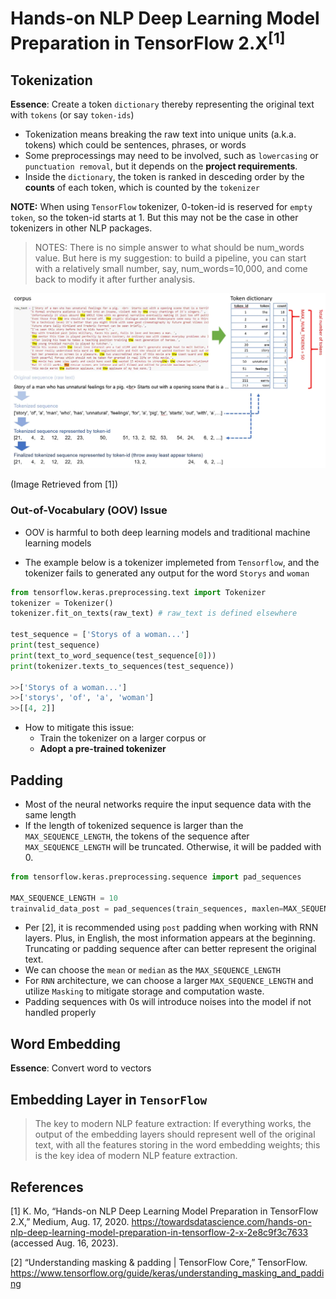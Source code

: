 # Hands-on NLP Deep Learning Model Preparation in TensorFlow 2.X<sup>[1]</sup>


## Tokenization

**Essence**: Create a token `dictionary` thereby representing the original text with `tokens` (or say `token-ids`)

- Tokenization means breaking the raw text into unique units (a.k.a. tokens) which could be sentences, phrases, or words
- Some preprocessings may need to be involved, such as `lowercasing` or `punctuation removal`, but it depends on the **project requirements**.
- Inside the `dictionary`, the token is ranked in desceding order by the **counts** of each token, which is counted by the `tokenizer`

**NOTE:** When using `TensorFlow` tokenizer, 0-token-id is reserved for `empty token`, so the token-id starts at 1. But this may not be the case in other tokenizers in other NLP packages.

> NOTES: There is no simple answer to what should be num_words value. But here is my suggestion: to build a pipeline, you can start with a relatively small number, say, num_words=10,000, and come back to modify it after further analysis.

![tokenization](./img/tokenization.webp)

(Image Retrieved from [1])

### Out-of-Vocabulary (OOV) Issue

- OOV is harmful to both deep learning models and traditional machine learning models

- The example below is a tokenizer implemeted from `Tensorflow`, and the tokenizer fails to generated any output for the word `Storys` and `woman`

```python
from tensorflow.keras.preprocessing.text import Tokenizer
tokenizer = Tokenizer()
tokenizer.fit_on_texts(raw_text) # raw_text is defined elsewhere

test_sequence = ['Storys of a woman...'] 
print(test_sequence)
print(text_to_word_sequence(test_sequence[0]))
print(tokenizer.texts_to_sequences(test_sequence))

>>['Storys of a woman...']
>>['storys', 'of', 'a', 'woman']
>>[[4, 2]]
```

- How to mitigate this issue:
    - Train the tokenizer on a larger corpus or
    - **Adopt a pre-trained tokenizer**


## Padding

- Most of the neural networks require the input sequence data with the same length
- If the length of tokenized sequence is larger than the `MAX_SEQUENCE_LENGTH`, the tokens of the sequence after `MAX_SEQUENCE_LENGTH` will be truncated. Otherwise, it will be padded with 0.

```python
from tensorflow.keras.preprocessing.sequence import pad_sequences

MAX_SEQUENCE_LENGTH = 10
trainvalid_data_post = pad_sequences(train_sequences, maxlen=MAX_SEQUENCE_LENGTH, padding='post', truncating='post')
```

- Per [2], it is recommended using `post` padding when working with RNN layers. Plus, in English, the most information appears at the beginning. Truncating or padding sequence after can better represent the original text.
- We can choose the `mean` or `median` as the `MAX_SEQUENCE_LENGTH`
- For `RNN` architecture, we can choose a larger `MAX_SEQUENCE_LENGTH` and utilize `Masking` to mitigate storage and computation waste. 
- Padding sequences with 0s will introduce noises into the model if not handled properly

## Word Embedding

**Essence**: Convert word to vectors


## Embedding Layer in `TensorFlow`

> The key to modern NLP feature extraction: If everything works, the output of the embedding layers should represent well of the original text, with all the features storing in the word embedding weights; this is the key idea of modern NLP feature extraction.




## References

[1] K. Mo, “Hands-on NLP Deep Learning Model Preparation in TensorFlow 2.X,” Medium, Aug. 17, 2020. https://towardsdatascience.com/hands-on-nlp-deep-learning-model-preparation-in-tensorflow-2-x-2e8c9f3c7633 (accessed Aug. 16, 2023).

[2] “Understanding masking & padding | TensorFlow Core,” TensorFlow. https://www.tensorflow.org/guide/keras/understanding_masking_and_padding

